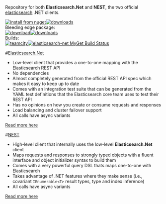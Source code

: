 Repository for both **Elasticsearch.Net** and **NEST**, the two official [elasticsearch](https://github.com/elasticsearch/elasticsearch) .NET clients.

[![install from nuget](http://img.shields.io/nuget/v/NEST.svg?style=flat-square)](https://www.nuget.org/packages/NEST)[![downloads](http://img.shields.io/nuget/dt/NEST.svg?style=flat-square)](https://www.nuget.org/packages/NEST)    
Bleeding edge package:    
[![download](http://img.shields.io/myget/elasticsearch-net/v/NEST.svg?style=flat-square)](https://www.myget.org/gallery/elasticsearch-net)[![downloads](http://img.shields.io/myget/elasticsearch-net/dt/NEST.svg?style=flat-square)](https://www.myget.org/gallery/elasticsearch-net)    
Builds:    
[![teamcity](http://img.shields.io/teamcity/http/teamcity.codebetter.com/e/bt993.svg?style=flat-square)](http://teamcity.codebetter.com/viewType.html?buildTypeId=bt993)[![elasticsearch-net MyGet Build Status](https://www.myget.org/BuildSource/Badge/elasticsearch-net?identifier=624cebb3-a461-466f-9bac-7026c8ba615a)](https://www.myget.org/gallery/elasticsearch-net)

#[Elasticsearch.Net](src/Elasticsearch.Net)

* Low-level client that provides a one-to-one mapping with the Elasticsearch REST API
* No dependencies
* Almost completely generated from the official REST API spec which makes it easy to keep up to date
* Comes with an integration test suite that can be generated from the YAML test definitions that the Elasticsearch core team uses to test their REST API
* Has no opinions on how you create or consume requests and responses
* Load balancing and cluster failover support
* All calls have async variants

[Read more here](src/Elasticsearch.Net)

#[NEST](https://github.com/elasticsearch/elasticsearch-net/tree/master/src/Nest#nest-)
* High-level client that internally uses the low-level **Elasticsearch.Net** client
* Maps requests and responses to strongly typed objects with a fluent interface and object initializer syntax to build them
* Comes with a very powerful query DSL thats maps one-to-one with Elasticsearch
* Takes advantage of .NET features where they make sense (i.e., covariant `IEnumerable<T>` result types, type and index inference)
* All calls have async variants

[Read more here](https://github.com/elasticsearch/elasticsearch-net/tree/master/src/Nest#nest-)


